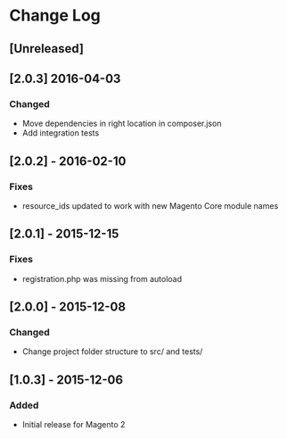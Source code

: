 # Change Log

## [Unreleased]

## [2.0.3] 2016-04-03
### Changed
- Move dependencies in right location in composer.json
- Add integration tests

## [2.0.2] - 2016-02-10
### Fixes
- resource_ids updated to work with new Magento Core module names

## [2.0.1] - 2015-12-15
### Fixes
- registration.php was missing from autoload

## [2.0.0] - 2015-12-08
### Changed
- Change project folder structure to src/ and tests/

## [1.0.3] - 2015-12-06
### Added
- Initial release for Magento 2
